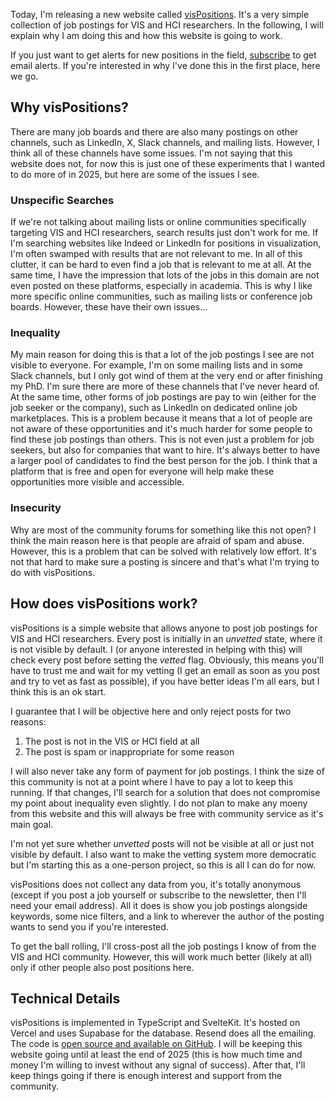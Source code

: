 Today, I'm releasing a new website called [visPositions](https://vispositions.com). It's a very simple collection of job postings for VIS and HCI researchers. In the following, I will explain why I am doing this and how this website is going to work.

If you just want to get alerts for new positions in the field, [subscribe](https://vispositions.com/newsletter/subscribe) to get email alerts. If you're interested in why I've done this in the first place, here we go.

## Why visPositions?

There are many job boards and there are also many postings on other channels, such as LinkedIn, X, Slack channels, and mailing lists. However, I think all of these channels have some issues. I'm not saying that this website does not, for now this is just one of these experiments that I wanted to do more of in 2025, but here are some of the issues I see.

### Unspecific Searches

If we're not talking about mailing lists or online communities specifically targeting VIS and HCI researchers, search results just don't work for me. If I'm searching websites like Indeed or LinkedIn for positions in visualization, I'm often swamped with results that are not relevant to me. In all of this clutter, it can be hard to even find a job that is relevant to me at all. At the same time, I have the impression that lots of the jobs in this domain are not even posted on these platforms, especially in academia. This is why I like more specific online communities, such as mailing lists or conference job boards. However, these have their own issues...

### Inequality

My main reason for doing this is that a lot of the job postings I see are not visible to everyone. For example, I'm on some mailing lists and in some Slack channels, but I only got wind of them at the very end or after finishing my PhD. I'm sure there are more of these channels that I've never heard of. At the same time, other forms of job postings are pay to win (either for the job seeker or the company), such as LinkedIn on dedicated online job marketplaces. This is a problem because it means that a lot of people are not aware of these opportunities and it's much harder for some people to find these job postings than others. This is not even just a problem for job seekers, but also for companies that want to hire. It's always better to have a larger pool of candidates to find the best person for the job. I think that a platform that is free and open for everyone will help make these opportunities more visible and accessible.

### Insecurity

Why are most of the community forums for something like this not open? I think the main reason here is that people are afraid of spam and abuse. However, this is a problem that can be solved with relatively low effort. It's not that hard to make sure a posting is sincere and that's what I'm trying to do with visPositions.

## How does visPositions work?

visPositions is a simple website that allows anyone to post job postings for VIS and HCI researchers. Every post is initially in an _unvetted_ state, where it is not visible by default. I (or anyone interested in helping with this) will check every post before setting the _vetted_ flag. Obviously, this means you'll have to trust me and wait for my vetting (I get an email as soon as you post and try to vet as fast as possible), if you have better ideas I'm all ears, but I think this is an ok start.

I guarantee that I will be objective here and only reject posts for two reasons:

1. The post is not in the VIS or HCI field at all
2. The post is spam or inappropriate for some reason

I will also never take any form of payment for job postings. I think the size of this community is not at a point where I have to pay a lot to keep this running. If that changes, I'll search for a solution that does not compromise my point about inequality even slightly. I do not plan to make any moeny from this website and this will always be free with community service as it's main goal.

I'm not yet sure whether _unvetted_ posts will not be visible at all or just not visible by default. I also want to make the vetting system more democratic but I'm starting this as a one-person project, so this is all I can do for now.

visPositions does not collect any data from you, it's totally anonymous (except if you post a job yourself or subscribe to the newsletter, then I'll need your email address). All it does is show you job postings alongside keywords, some nice filters, and a link to wherever the author of the posting wants to send you if you're interested.

To get the ball rolling, I'll cross-post all the job postings I know of from the VIS and HCI community. However, this will work much better (likely at all) only if other people also post positions here.

## Technical Details

visPositions is implemented in TypeScript and SvelteKit. It's hosted on Vercel and uses Supabase for the database. Resend does all the emailing. The code is [open source and available on GitHub](https://github.com/Sparkier/vispositions). I will be keeping this website going until at least the end of 2025 (this is how much time and money I'm willing to invest without any signal of success). After that, I'll keep things going if there is enough interest and support from the community.
